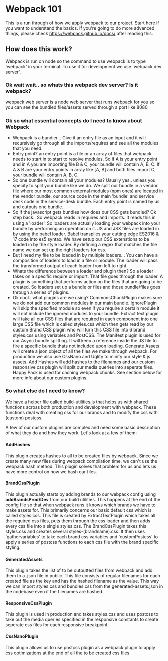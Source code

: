 # Webpack 101
This is a run through of how we apply webpack to our project. Start here if you want to understand the basics. If you're going to do more advanced things, please check https://webpack.github.io/docs/ after reading this.

## How does this work?
Webpack is run on node so the command to use webpack is to type 'webpack' in your terminal. To use it for development we use 'webpack dev server'.

### Ok wait wait.. so whats this webpack dev server? Is it webpack?
webpack web server is a node web server that runs webpack for you so you can see the bundled files/assets served through a port like 8080

### Ok so what essential concepts do I need to know about Webpack

- Webpack is a bundler... Give it an entry file as an input and it will recursively go through all the imports/requires and see all the modules that you need.
- Entry point? an entry point is a file or an array of files that webpack needs to start in to start to resolve modules. So if A is your entry point and in A you are importing file B & C, your bundle will contain A, B, C. If A & B are your entry points in array like [A, B] and both files import C, your bundle will contain A, B, C.
- So one bundle will contain all your modules? Usually yes.. unless you specify to split your bundle like we do. We split our bundle in a vendor file where our most common external modules (npm ones) are located in the vendor bundle, our source code in the main 'bundle' and service desk code in the service-desk bundle. Each entry point is named by us and outputs one bundle.
- So if the javascript gets bundles how does our CSS gets bundled? Ok step back.. So webpack reads in requires and imports. It reads this in using a 'loader'. So loaders are actually loading your webpack into your bundle by performing an operation on it. JS and JSX files are loaded in by using the babel loader. Babel transpiles your cutting edge ES2016 & 17 code into es5 syntax. We have setup our CSS extenstions to be loaded in by the style loader. By defining a regex that matches the file name we can set up the right loaders for css.
- But I need my file to be loaded in by multiple loaders... You can have a composition of loaders to load in a file or module. The loader will pass the transformed output of each loader from left to right.
- Whats the difference between a loader and plugin then? So a loader takes on a specific require or import. That file goes through the loader. A plugin is something that performs action on the files that are going to be created. So loaders set up a bundle or files and those bundle/files goes through a series of plugins.
- Ok cool.. what plugins are we using? CommonsChunkPlugin makes sure we do not add our common modules in our main bundle. IgnorePlugin will skip the specified module so even if you require a certain module it will not include the ignored modules to your bundle. Extract text plugin will take all our CSS files that are required in each component into one large CSS file which is called styles.css which then gets read by our custom Brand CSS plugin who will turn this CSS file into 6 brand styles.css using veriables and PostCSS. The Manifest plugin is used for our Async bundle splitting. It will keep a reference inside the JS file to fire a specific bundle thats not included upon loading. Generate Assets will create a json object of all the files we make through webpack. For production we also use CssNano and Uglify to minify our style & js assets. Add Hashes will add hashes to the filenames and our custom responsive css plugin will split our media queries into seperate files. Happy Pack is used for caching webpack chunks. See section below for more info about our custom plugins.

### So what else do I need to know?

We have a helper file called build-utilities.js that helps us with shared functions across both production and development with webpack. These functions deal with creating css for our brands and to modify the css with (custom) postcss.

A few of our custom plugins are complex and need some basic description of what they do and how they work. Let's look at a few of them:

#### AddHashes

This plugin creates hashes to all to be created files by webpack. Since we create many new files during webpack compilation time, we can't use the webpack hash method. This plugin solves that problem for us and lets us have more control on how we hash our files.

#### BrandCssPlugin
This plugin actually starts by adding brands to our webpack config using **addBrandsProd/Dev** from our build utilities. This happens at the end of the config file so that when webpack runs it knows which brands we have to make assets for. This primarily concerns our basic default css which is called styles.css. This file is created by ExtractTextPlugin which takes all the required css files, puts them through the css loader and then adds every css file into a single styles.css. The BrandCssPlugin takes this styles.css and creates several styles-(brandname).css. It then uses 'gathervariables' to take each brand css variables and 'customPostcss' to apply a series of postcss functions to each css file with the brand specific styling.

#### GeneratedAssets

This plugin takes the list of to be outputted files from webpack and add them to a .json file in public. This file consists of regular filenames for each created file as the key and has the hashed filename as the value. This way we can import styles.css and bundles.css from the generated-assets.json in the codebase even if the filenames are hashed.

#### ResponsiveCssPlugin

This plugin is used in production and takes styles.css and uses postcss to take out the media queries specified in the responsive constants to create seperate css files for each responsive breakpoint.

#### CssNanoPlugin

This plugin allows us to use postcss plugin as a webpack plugin to apply css optimizations at the end of all the to be created css files.

